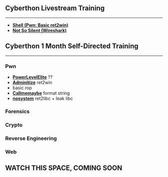 ## Cyberthon Livestream Training
---

- **[Shell (Pwn: Basic ret2win)](https://github.com/caprinux/Cyberthon-Training/tree/main/Livestream%20Training/shell)** 
- **[Not So Silent (Wireshark)](https://github.com/caprinux/Cyberthon-Training/tree/main/Livestream%20Training/Not%20So%20Silent)**

## Cyberthon 1 Month Self-Directed Training
---

### Pwn

- **[PowerLevelElite]()** ??
- **[Adminitize]()** ret2win
- **[]()** basic rop
- **[Callmemaybe]()** format string
- **[nosystem]()** ret2libc + leak libc

### Forensics

### Crypto

### Reverse Engineering

### Web

## **WATCH THIS SPACE, COMING SOON**
